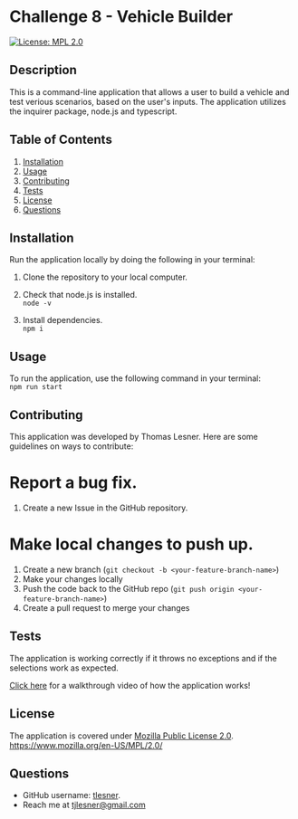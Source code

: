 # Challenge 8 - Vehicle Builder

[![License: MPL 2.0](https://img.shields.io/badge/License-MPL_2.0-brightgreen.svg)](https://opensource.org/licenses/MPL-2.0)

## Description

This is a command-line application that allows a user to build a vehicle and test verious scenarios, based on the user's inputs. The application utilizes the inquirer package, node.js and typescript.

## Table of Contents

1. [Installation](#installation)
2. [Usage](#usage)
3. [Contributing](#contributing)
4. [Tests](#tests)
5. [License](#license)
6. [Questions](#questions)

## Installation

Run the application locally by doing the following in your terminal:

1. Clone the repository to your local computer.  

2. Check that node.js is installed.  
   `node -v`
3. Install dependencies.  
   `npm i`

## Usage
To run the application, use the following command in your terminal:  
`npm run start`

## Contributing

This application was developed by Thomas Lesner. Here are some guidelines on ways to contribute:

# Report a bug fix.

1. Create a new Issue in the GitHub repository.

# Make local changes to push up.

1. Create a new branch (`git checkout -b <your-feature-branch-name>`)
2. Make your changes locally
3. Push the code back to the GitHub repo (`git push origin <your-feature-branch-name>`)
4. Create a pull request to merge your changes

## Tests

The application is working correctly if it throws no exceptions and if the selections work as expected.

[Click here](https://drive.google.com/file/d/1YsgvEYg8k0gqn8MLsKu7CjtNlT2_S-uQ/view?usp=sharing) for a walkthrough video of how the application works!

## License

The application is covered under [Mozilla Public License 2.0](https://www.mozilla.org/en-US/MPL/2.0/).  
https://www.mozilla.org/en-US/MPL/2.0/

## Questions

-   GitHub username: [tlesner](https://github.com/tlesner).
-   Reach me at [tjlesner@gmail.com](tjlesner@gmail.com)